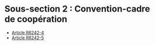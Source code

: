 # Sous-section 2 : Convention-cadre de coopération

* [Article R6242-4](./LEGIARTI000029415737.md)
* [Article R6242-5](./LEGIARTI000029415740.md)
